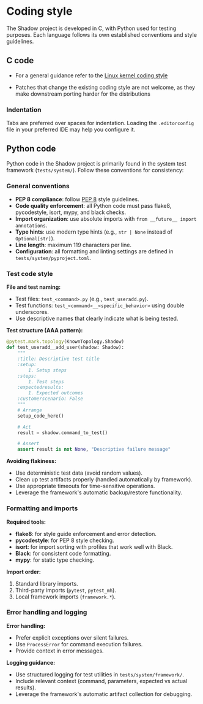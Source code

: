 # Coding style

The Shadow project is developed in C,
with Python used for testing purposes.
Each language follows its own established conventions and style guidelines.

## C code

* For a general guidance refer to the
[Linux kernel coding style](https://www.kernel.org/doc/html/latest/process/coding-style.html)

* Patches that change the existing coding style are not welcome, as they make
downstream porting harder for the distributions

### Indentation

Tabs are preferred over spaces for indentation. Loading the `.editorconfig`
file in your preferred IDE may help you configure it.

## Python code

Python code in the Shadow project is primarily found
in the system test framework (`tests/system/`).
Follow these conventions for consistency:

### General conventions

* **PEP 8 compliance**: follow [PEP 8](https://pep8.org/) style guidelines.
* **Code quality enforcement**: all Python code must pass flake8, pycodestyle, isort, mypy, and black checks.
* **Import organization**: use absolute imports with `from __future__ import annotations`.
* **Type hints**: use modern type hints (e.g., `str | None` instead of `Optional[str]`).
* **Line length**: maximum 119 characters per line.
* **Configuration**: all formatting and linting settings are defined in `tests/system/pyproject.toml`.

### Test code style

**File and test naming:**
* Test files: `test_<command>.py` (e.g., `test_useradd.py`).
* Test functions: `test_<command>__<specific_behavior>` using double underscores.
* Use descriptive names that clearly indicate what is being tested.

**Test structure (AAA pattern):**
```python
@pytest.mark.topology(KnownTopology.Shadow)
def test_useradd__add_user(shadow: Shadow):
    """
    :title: Descriptive test title
    :setup:
        1. Setup steps
    :steps:
        1. Test steps
    :expectedresults:
        1. Expected outcomes
    :customerscenario: False
    """
    # Arrange
    setup_code_here()

    # Act
    result = shadow.command_to_test()

    # Assert
    assert result is not None, "Descriptive failure message"
```

**Avoiding flakiness:**
* Use deterministic test data (avoid random values).
* Clean up test artifacts properly (handled automatically by framework).
* Use appropriate timeouts for time-sensitive operations.
* Leverage the framework's automatic backup/restore functionality.

### Formatting and imports

**Required tools:**
* **flake8**: for style guide enforcement and error detection.
* **pycodestyle**: for PEP 8 style checking.
* **isort**: for import sorting with profiles that work well with Black.
* **Black**: for consistent code formatting.
* **mypy**: for static type checking.

**Import order:**
1. Standard library imports.
2. Third-party imports (`pytest`, `pytest_mh`).
3. Local framework imports (`framework.*`).

### Error handling and logging

**Error handling:**
* Prefer explicit exceptions over silent failures.
* Use `ProcessError` for command execution failures.
* Provide context in error messages.

**Logging guidance:**
* Use structured logging for test utilities in `tests/system/framework/`.
* Include relevant context (command, parameters, expected vs actual results).
* Leverage the framework's automatic artifact collection for debugging.
